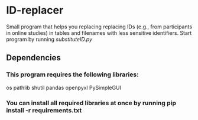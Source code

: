 # ID-replacer
Small program that helps you replacing replacing IDs (e.g., from participants in online studies) in tables and filenames with less sensitive identifiers.
Start program by running *substituteID.py*

## Dependencies
### This program requires the following libraries:
os
pathlib
shutil
pandas
openpyxl
PySimpleGUI

### You can install all required libraries at once by running pip install -r requirements.txt
